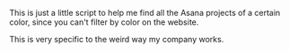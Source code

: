 This is just a little script to help me find all the Asana projects of a certain color, since you can't filter by color on the website.

This is very specific to the weird way my company works.
